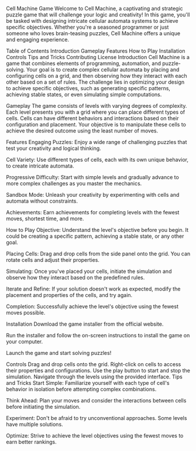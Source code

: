 Cell Machine Game
Welcome to Cell Machine, a captivating and strategic puzzle game that will challenge your logic and creativity! In this game, you'll be tasked with designing intricate cellular automata systems to achieve specific objectives. Whether you're a seasoned programmer or just someone who loves brain-teasing puzzles, Cell Machine offers a unique and engaging experience.

Table of Contents
Introduction
Gameplay
Features
How to Play
Installation
Controls
Tips and Tricks
Contributing
License
Introduction
Cell Machine is a game that combines elements of programming, automation, and puzzle-solving. Your goal is to create complex cellular automata by placing and configuring cells on a grid, and then observing how they interact with each other based on a set of rules. The challenge lies in optimizing your design to achieve specific objectives, such as generating specific patterns, achieving stable states, or even simulating simple computations.

Gameplay
The game consists of levels with varying degrees of complexity. Each level presents you with a grid where you can place different types of cells. Cells can have different behaviors and interactions based on their configuration and placement. Your objective is to manipulate these cells to achieve the desired outcome using the least number of moves.

Features
Engaging Puzzles: Enjoy a wide range of challenging puzzles that test your creativity and logical thinking.

Cell Variety: Use different types of cells, each with its own unique behavior, to create intricate automata.

Progressive Difficulty: Start with simple levels and gradually advance to more complex challenges as you master the mechanics.

Sandbox Mode: Unleash your creativity by experimenting with cells and automata without constraints.

Achievements: Earn achievements for completing levels with the fewest moves, shortest time, and more.

How to Play
Objective: Understand the level's objective before you begin. It could be creating a specific pattern, achieving a stable state, or any other goal.

Placing Cells: Drag and drop cells from the side panel onto the grid. You can rotate cells and adjust their properties.

Simulating: Once you've placed your cells, initiate the simulation and observe how they interact based on the predefined rules.

Iterate and Refine: If your solution doesn't work as expected, modify the placement and properties of the cells, and try again.

Completion: Successfully achieve the level's objective using the fewest moves possible.

Installation
Download the game installer from the official website.

Run the installer and follow the on-screen instructions to install the game on your computer.

Launch the game and start solving puzzles!

Controls
Drag and drop cells onto the grid.
Right-click on cells to access their properties and configurations.
Use the play button to start and stop the simulation.
Navigate through the levels using the provided interface.
Tips and Tricks
Start Simple: Familiarize yourself with each type of cell's behavior in isolation before attempting complex combinations.

Think Ahead: Plan your moves and consider the interactions between cells before initiating the simulation.

Experiment: Don't be afraid to try unconventional approaches. Some levels have multiple solutions.

Optimize: Strive to achieve the level objectives using the fewest moves to earn better rankings.

